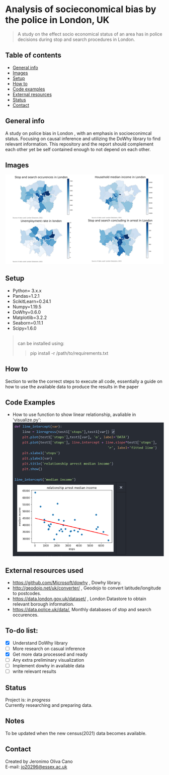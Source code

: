 # Analysis of socieconomical bias by the police in London, UK
> A study on the effect socio economical status of an area has in police decisions during stop and search procedures in London. 

## Table of contents
* [General info](#general-info)
* [Images](#images)
* [Setup](#setup)
* [How to](#how-to)
* [Code examples](#code-examples)
* [External resources](#external-resources-used)
* [Status](#status)
* [Contact](#contact)

## General info
A study on police bias in London , with an emphasis in socioeconimcal status. Focusing on causal inference and utilizing the DoWhy library to find relevant information. This repository and the report should complement each other yet be self contained enough to not depend on each other.

## Images
![Examples](./chloropleth/pjimage.jpg "London chloropleth maps")

## Setup
* Python= 3.x.x
* Pandas=1.2.1
* ScikitLearn=0.24.1
* Numpy=1.19.5
* DoWhy=0.6.0
* Matplotlib=3.2.2
* Seaborn=0.11.1
* Scipy=1.6.0
><br/>can be installed using:<br/>
>> pip install -r /path/to/requirements.txt

## How to
Section to write the correct steps to execute all code, essentially a guide on how to use the available data to produce the results in the paper
## Code Examples
* How to use function to show linear relationship, avaliable in 'visualize.py':
![linear](./Examples/linreg_example.PNG)

## External resources used 
* https://github.com/Microsoft/dowhy , Dowhy library.
* http://geodojo.net/uk/converter/ , Geodojo to convert latitude/longitude to postcodes.
* https://data.london.gov.uk/dataset/ , London Datastore to obtain relevant borough information.
* https://data.police.uk/data/,  Monthly databases of stop and search occurences.

## To-do list:
- [x] Understand DoWhy library
- [ ] More research on casual inference
- [x] Get more data processed and ready
- [ ] Any extra preliminary visualization
- [ ] Implement dowhy in available data
- [ ] write relevant results 

## Status
Project is: _in progress_<br/>
Currently researching and preparing data.

## Notes
To be updated when the new census(2021) data becomes available.
## Contact
Created by Jeronimo Oliva Cano <br/> E-mail: jo20296@essex.ac.uk
